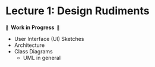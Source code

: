 # Lecture 1: Design Rudiments

**<small>🚧</small>  Work in Progress  <small>🚧</small>**

- User Interface (UI) Sketches
- Architecture
- Class Diagrams
  - UML in general
